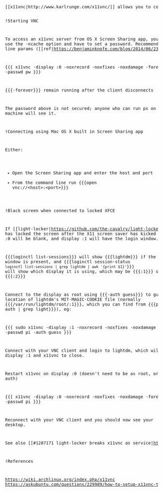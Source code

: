 <div title="x11vnc" creator="YourName" modifier="YourName" created="201711111049" modified="201806160446" changecount="9">
<pre>[[x11vnc|http://www.karlrunge.com/x11vnc/]] allows you to connect to an existing x11 display over vnc

!Starting VNC

To access an x11vnc server from OS X Screen Sharing app, you cannot use the -ncache option and have to set a password. Recommended command line params ([[ref|https://benjaminknofe.com/blog/2014/06/23/osx-compatible-x11vnc-start-up-command/]])

{{{
x11vnc -display :0 -noxrecord -noxfixes -noxdamage -forever -passwd pw
}}}

{{{-forever}}} remain running after the client disconnects

The password above is not secured; anyone who can run ps on the machine will see it.

!Connecting using Mac OS X built in Screen Sharing app

Either:
* Open the Screen Sharing app and enter the host and port
* From the command line run {{{open vnc://&lt;host&gt;:&lt;port&gt;}}}

!Black screen when connected to locked XFCE

If [[light-locker|https://github.com/the-cavalry/light-locker]] has locked the screen after the X11 screen saver has kicked in, display :0 will be blank, and display :1 will have the login window.

{{{loginctl list-sessions}}} will show {{{lightdm}}} if the login window is present, and {{{loginctl session-status `loginctl list-sessions | grep lightdm | awk '{print $1}'`}}} will show which display it is using, which may be {{{:1}}} or {{{:2}}}

Connect to the display as root using {{{-auth guess}}} to guess the location of lightdm's MIT-MAGIC-COOKIE file (normally {{{/var/run/lightdm/root/:1}}}, which you can find from {{{ps -Af | grep auth | grep light}}}), eg:

{{{
sudo x11vnc -display :1 -noxrecord -noxfixes -noxdamage -forever -passwd pi -auth guess
}}}

Connect with your VNC client and login to lightdm, which will cause display :1 and x11vnc to close.

Restart x11vnc on display :0 (doesn't need to be as root, or require auth)

{{{
x11vnc -display :0 -noxrecord -noxfixes -noxdamage -forever -passwd pi
}}}

Reconnect with your VNC client and you should now see your desktop.

See also [[#1287171 light-locker breaks x11vnc as service|https://bugs.launchpad.net/ubuntu/+source/light-locker/+bug/1287171]]

!References

https://wiki.archlinux.org/index.php/x11vnc
https://askubuntu.com/questions/229989/how-to-setup-x11vnc-to-access-with-graphical-login-screen</pre>
</div>
